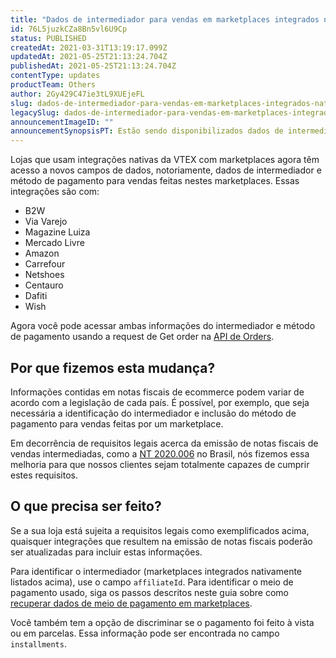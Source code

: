 ```yaml
---
title: "Dados de intermediador para vendas em marketplaces integrados nativamente"
id: 76L5juzkCZa8Bn5vl6U9Cp
status: PUBLISHED
createdAt: 2021-03-31T13:19:17.099Z
updatedAt: 2021-05-25T21:13:24.704Z
publishedAt: 2021-05-25T21:13:24.704Z
contentType: updates
productTeam: Others
author: 2Gy429C47ie3tL9XUEjeFL
slug: dados-de-intermediador-para-vendas-em-marketplaces-integrados-nativamente
legacySlug: dados-de-intermediador-para-vendas-em-marketplaces-integrados-nativamente
announcementImageID: ""
announcementSynopsisPT: Estão sendo disponibilizados dados de intermediador para vendas feitas em marketplaces integrados nativamente.
---
```


Lojas que usam integrações nativas da VTEX com marketplaces agora têm acesso a novos campos de dados, notoriamente, dados de intermediador e método de pagamento para vendas feitas nestes marketplaces. Essas integrações são com:
- B2W
- Via Varejo
- Magazine Luiza
- Mercado Livre
- Amazon
- Carrefour
- Netshoes
- Centauro
- Dafiti
- Wish

Agora você pode acessar ambas informações do intermediador e método de pagamento usando a request de Get order na [API de Orders](https://developers.vtex.com/vtex-developer-docs/reference/orders-api-overview).

## Por que fizemos esta mudança?
Informações contidas em notas fiscais de ecommerce podem variar de acordo com a legislação de cada país. É possível, por exemplo, que seja necessária a identificação do intermediador e inclusão do método de pagamento para vendas feitas por um marketplace. 

Em decorrência de requisitos legais acerca da emissão de notas fiscais de vendas intermediadas, como a [NT 2020.006](https://www.nfe.fazenda.gov.br/portal/informe.aspx?ehCTG=false&Informe=IqSW/jxfvaw=) no Brasil, nós fizemos essa melhoria para que nossos clientes sejam totalmente capazes de cumprir estes requisitos.

## O que precisa ser feito?
Se a sua loja está sujeita a requisitos legais como exemplificados acima, quaisquer integrações que resultem na emissão de notas fiscais poderão ser atualizadas para incluir estas informações.

Para identificar o intermediador (marketplaces integrados nativamente listados acima), use o campo `affiliateId`. Para identificar o meio de pagamento usado, siga os passos descritos neste guia sobre como [recuperar dados de meio de pagamento em marketplaces](https://developers.vtex.com/vtex-rest-api/docs/fetching-marketplace-payment-method-data-with-the-orders-api).

Você também tem a opção de discriminar se o pagamento foi feito à vista ou em parcelas. Essa informação pode ser encontrada no campo `installments`.

